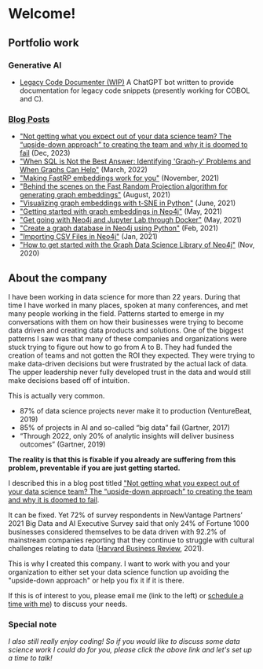 # Welcome!

## Portfolio work

### Generative AI

- [Legacy Code Documenter (WIP)](http://24.199.116.158:8501/)
A ChatGPT bot written to provide documentation for legacy code snippets (presently working for COBOL and C).

### [Blog Posts](assets/pages/blog_posts.md)

- ["Not getting what you expect out of your data science team?  The “upside-down approach” to creating the team and why it is doomed to fail](https://www.linkedin.com/pulse/getting-what-you-expect-out-your-data-science-team-dr-clair-sullivan-ftbkc%3FtrackingId=0ZjseqW1TYmL2wYiBUxm%252BQ%253D%253D/?trackingId=0ZjseqW1TYmL2wYiBUxm%2BQ%3D%3D) (Dec, 2023)
- ["When SQL is Not the Best Answer: Identifying 'Graph-y' Problems and When Graphs Can Help"](https://opendatascience.com/when-sql-is-not-the-best-answer-identifying-graph-y-problems-and-when-graphs-can-help/) (March, 2022)
- ["Making FastRP embeddings work for you"](https://dev.neo4j.com/frp_tuning) (November, 2021)
- ["Behind the scenes on the Fast Random Projection algorithm for generating graph embeddings"](https://dev.neo4j.com/fastrp_background) (August, 2021)
- ["Visualizing graph embeddings with t-SNE in Python"](https://towardsdatascience.com/visualizing-graph-embeddings-with-t-sne-in-python-10227e7876aa) (June, 2021)
- ["Getting started with graph embeddings in Neo4j"](https://towardsdatascience.com/getting-started-with-graph-embeddings-2f06030e97ae) (May, 2021)
- ["Get going with Neo4j and Jupyter Lab through Docker"](https://dev.neo4j.com/docker_neo_jupyter) (May, 2021)
- ["Create a graph database in Neo4j using Python"](https://towardsdatascience.com/create-a-graph-database-in-neo4j-using-python-4172d40f89c4) (Feb, 2021)
- ["Importing CSV Files in Neo4j"](https://towardsdatascience.com/importing-csv-files-in-neo4j-f3553f1a76cf) (Jan, 2021)
- ["How to get started with the Graph Data Science Library of Neo4j"](https://towardsdatascience.com/how-to-get-started-with-the-new-graph-data-science-library-of-neo4j-3c8fff6107b) (Nov, 2020)



## About the company

I have been working in data science for more than 22 years.  During that time I have worked in many places, spoken at many conferences, and met many people working in the field.  Patterns started to emerge in my conversations with them on how their businesses were trying to become data driven and creating data products and solutions.  One of the biggest patterns I saw was that many of these companies and organizations were stuck trying to figure out how to go from A to B.  They had funded the creation of teams and not gotten the ROI they expected.  They were trying to make data-driven decisions but were frustrated by the actual lack of data.  The upper leadership never fully developed trust in the data and would still make decisions based off of intuition.

This is actually very common.  

- 87% of data science projects never make it to production (VentureBeat, 2019)
- 85% of projects in AI and so-called “big data” fail (Gartner, 2017)
- “Through 2022, only 20% of analytic insights will deliver business outcomes” (Gartner, 2019)

**The reality is that this is fixable if you already are suffering from this problem, preventable if you are just getting started.**

I described this in a blog post titled ["Not getting what you expect out of your data science team?  The “upside-down approach” to creating the team and why it is doomed to fail](https://www.linkedin.com/pulse/getting-what-you-expect-out-your-data-science-team-dr-clair-sullivan-ftbkc%3FtrackingId=0ZjseqW1TYmL2wYiBUxm%252BQ%253D%253D/?trackingId=0ZjseqW1TYmL2wYiBUxm%2BQ%3D%3D).  

It can be fixed.  Yet 72% of survey respondents in NewVantage Partners’ 2021 Big Data and AI Executive Survey said that only 24% of Fortune 1000 businesses considered themselves to be data driven with 92.2% of mainstream companies reporting that they continue to struggle with cultural challenges relating to data ([Harvard Business Review](https://hbr.org/2021/02/why-is-it-so-hard-to-become-a-data-driven-company), 2021). 

This is why I created this company.  I want to work with you and your organization to either set your data science function up avoiding the "upside-down approach" or help you fix it if it is there.  

If this is of interest to you, please email me (link to the left) or [schedule a time with me](https://calendly.com/clair-j-sullivan/30min)) to discuss your needs.

### Special note

*I also still really enjoy coding!  So if you would like to discuss some data science work I could do for you, please click the above link and let's set up a time to talk!*
